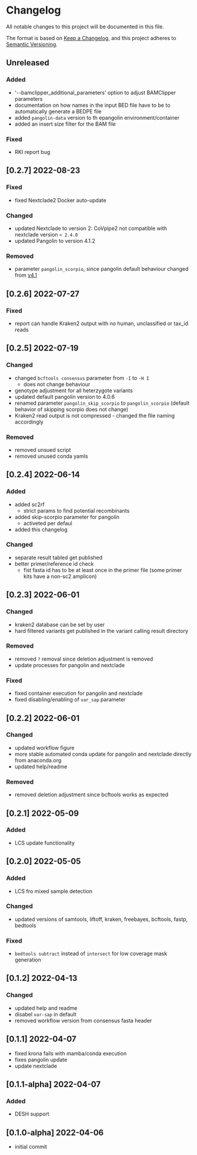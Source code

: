 # Changelog

All notable changes to this project will be documented in this file.

The format is based on [Keep a Changelog](https://keepachangelog.com/en/1.0.0/),
and this project adheres to [Semantic Versioning](https://semver.org/spec/v2.0.0.html).

## Unreleased

### Added

- '--bamclipper_additional_parameters' option to adjust BAMClipper parameters
- documentation on how names in the input BED file have to be to automatically generate a BEDPE file
- added `pangolin-data` version to th epangolin environment/container 
- added an insert size filter for the BAM file

### Fixed

- RKI report bug

## [0.2.7] 2022-08-23

### Fixed

- fixed Nextclade2 Docker auto-update

### Changed

- updated Nextclade to version 2: CoVpipe2 not compatible with nextclade version `< 2.4.0`
- updated Pangolin to version 4.1.2

### Removed

- parameter `pangolin_scorpio`, since pangolin default behaviour changed from [v4.1](https://github.com/cov-lineages/pangolin/releases/tag/v4.1)

## [0.2.6] 2022-07-27

### Fixed

- report can handle Kraken2 output with no human, unclassified or tax_id reads

## [0.2.5] 2022-07-19

### Changed

- changed `bcftools consensus` parameter from `-I` to `-H I`
  - does not change behaviour
- genotype adjustment for all heterzygote variants
- updated default pangolin version to 4.0.6
- renamed parameter `pangolin_skip_scorpio` to `pangolin_scorpio` (default behavior of skipping scorpio does not change)
- Kraken2 read output is not compressed - changed the file naming accordingly

### Removed

- removed unsued script
- removed unused conda yamls

## [0.2.4] 2022-06-14

### Added

- added sc2rf 
  - strict params to find potential recombinants
- added skip-scorpio parameter for pangolin
  - activeted per defaul
- added this changelog

### Changed

- separate result tabled get published
- better primer/reference id check
  - fist fasta id has to be at least once in the primer file (some primer kits have a non-sc2 amplicon)

## [0.2.3] 2022-06-01

### Changed

- kraken2 database can be set by user
- hard filtered variants get published in the variant calling result directory

### Removed

- removed `?` removal since deletion adjustment is removed
- update processes for pangolin and nextclade

### Fixed

- fixed container execution for pangolin and nextclade
- fixed disabling/enabling of `var_sap` parameter

## [0.2.2] 2022-06-01

### Changed

- updated workflow figure
- more stable automated conda update for pangolin and nextclade directly from anaconda.org
- updated help/readme

### Removed

- removed deletion adjustment since bcftools works as expected

## [0.2.1] 2022-05-09

### Added

- LCS update functionality

## [0.2.0] 2022-05-05

### Added

- LCS fro mixed sample detection

### Changed

- updated versions of samtools, liftoff, kraken, freebayes, bcftools, fastp, bedtools

### Fixed

- `bedtools subtract` instead of `intersect` for low coverage mask generation

## [0.1.2] 2022-04-13

### Changed

- updated help and readme
- disabel `var-sap` in default
- removed workflow version from consensus fasta header

## [0.1.1] 2022-04-07

- fixed krona fails with mamba/conda execution
- fixes pangolin update
- update nextclade

## [0.1.1-alpha] 2022-04-07

### Added

- DESH support

## [0.1.0-alpha] 2022-04-06

- initial commit